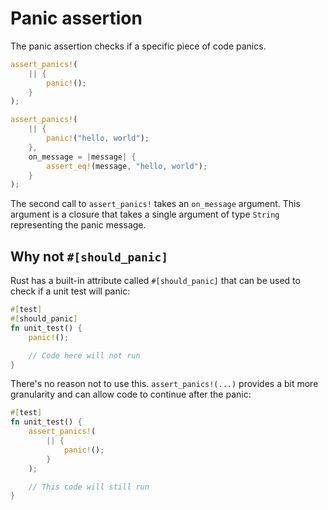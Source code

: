 <!--
Copyright (c) 2023 Sophie Katz

This file is part of test-ur-code-XD.

test-ur-code-XD is free software: you can redistribute it and/or modify it under the terms of the
GNU General Public License as published by the Free Software Foundation, either version 3 of the
License, or (at your option) any later version.

test-ur-code-XD is distributed in the hope that it will be useful, but WITHOUT ANY WARRANTY; without
even the implied warranty of MERCHANTABILITY or FITNESS FOR A PARTICULAR PURPOSE. See the GNU
General Public License for more details.

You should have received a copy of the GNU General Public License along with test-ur-code-XD. If
not, see <https://www.gnu.org/licenses/>.
-->

# Panic assertion

The panic assertion checks if a specific piece of code panics.

```rust
assert_panics!(
    || {
        panic!();
    }
);

assert_panics!(
    || {
        panic!("hello, world");
    },
    on_message = |message| {
        assert_eq!(message, "hello, world");
    }
);
```

The second call to `assert_panics!` takes an `on_message` argument. This argument is a closure
that takes a single argument of type `String` representing the panic message.

## Why not `#[should_panic]`

Rust has a built-in attribute called `#[should_panic]` that can be used to check if a unit test will panic:

```rust
#[test]
#[should_panic]
fn unit_test() {
    panic!();

    // Code here will not run
}
```

There's no reason not to use this. `assert_panics!(...)` provides a bit more granularity and can allow code to continue after the panic:

```rust
#[test]
fn unit_test() {
    assert_panics!(
        || {
            panic!();
        }
    );

    // This code will still run
}
```

